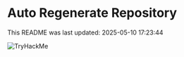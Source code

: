 # Auto Regenerate Repository

This README was last updated: 2025-05-10 17:23:44

 ![TryHackMe](https://tryhackme.com/badge/533634)